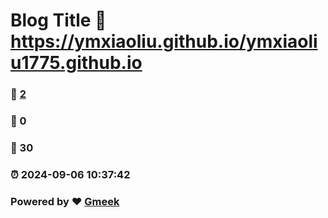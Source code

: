 # Blog Title :link: https://ymxiaoliu.github.io/ymxiaoliu1775.github.io 
### :page_facing_up: [2](https://ymxiaoliu.github.io/ymxiaoliu1775.github.io/tag.html) 
### :speech_balloon: 0 
### :hibiscus: 30 
### :alarm_clock: 2024-09-06 10:37:42 
### Powered by :heart: [Gmeek](https://github.com/Meekdai/Gmeek)
